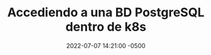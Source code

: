 ---
layout: post
title:  "Accediendo a una BD PostgreSQL dentro de k8s"
date:   2022-07-07 14:21:00 -0500
categories: postgresql k8s
tags: postgresql sql bd k8s kubernetes
description: Esto es algo con lo que uno se topa seguido, como acceder a un servicio dentro de un cluster, lo explicamos a detalle :).
---